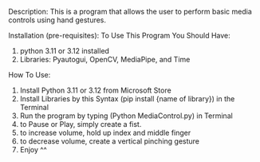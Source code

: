 Description: This is a program that allows the user to perform basic media controls using hand gestures.

Installation (pre-requisites): To Use This Program You Should Have:

1. python 3.11 or 3.12 installed
2. Libraries: Pyautogui, OpenCV, MediaPipe, and Time

How To Use:

1. Install Python 3.11 or 3.12 from Microsoft Store
2. Install Libraries by this Syntax (pip install {name of library}) in the Terminal
3. Run the program by typing (Python MediaControl.py) in Terminal
4. to Pause or Play, simply create a fist.
5. to increase volume, hold up index and middle finger
6. to decrease volume, create a vertical pinching gesture
7. Enjoy ^^
